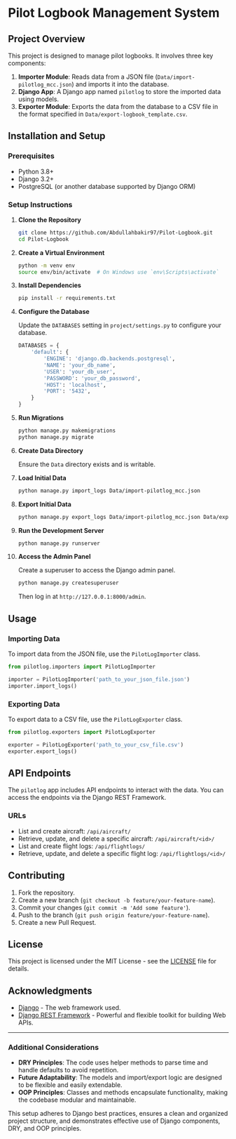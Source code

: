# Pilot Logbook Management System

## Project Overview

This project is designed to manage pilot logbooks. It involves three key components:

1. **Importer Module**: Reads data from a JSON file (`Data/import-pilotlog_mcc.json`) and imports it into the database.
2. **Django App**: A Django app named `pilotlog` to store the imported data using models.
3. **Exporter Module**: Exports the data from the database to a CSV file in the format specified in `Data/export-logbook_template.csv`.


## Installation and Setup

### Prerequisites

- Python 3.8+
- Django 3.2+
- PostgreSQL (or another database supported by Django ORM)

### Setup Instructions

1. **Clone the Repository**

   ```bash
   git clone https://github.com/Abdullahbakir97/Pilot-Logbook.git
   cd Pilot-Logbook
   ```

2. **Create a Virtual Environment**

   ```bash
   python -m venv env
   source env/bin/activate  # On Windows use `env\Scripts\activate`
   ```

3. **Install Dependencies**

   ```bash
   pip install -r requirements.txt
   ```

4. **Configure the Database**

   Update the `DATABASES` setting in `project/settings.py` to configure your database.

   ```python
   DATABASES = {
       'default': {
           'ENGINE': 'django.db.backends.postgresql',
           'NAME': 'your_db_name',
           'USER': 'your_db_user',
           'PASSWORD': 'your_db_password',
           'HOST': 'localhost',
           'PORT': '5432',
       }
   }
   ```

5. **Run Migrations**

   ```bash
   python manage.py makemigrations
   python manage.py migrate
   ```

6. **Create Data Directory**

   Ensure the `Data` directory exists and is writable.

7. **Load Initial Data**

   ```bash
   python manage.py import_logs Data/import-pilotlog_mcc.json
   ```

8. **Export Initial Data**

   ```bash
   python manage.py export_logs Data/import-pilotlog_mcc.json Data/export-logbook_template.csv
   ```

9. **Run the Development Server**

   ```bash
   python manage.py runserver
   ```

10. **Access the Admin Panel**

    Create a superuser to access the Django admin panel.

    ```bash
    python manage.py createsuperuser
    ```

    Then log in at `http://127.0.0.1:8000/admin`.

## Usage

### Importing Data

To import data from the JSON file, use the `PilotLogImporter` class.

```python
from pilotlog.importers import PilotLogImporter

importer = PilotLogImporter('path_to_your_json_file.json')
importer.import_logs()
```

### Exporting Data

To export data to a CSV file, use the `PilotLogExporter` class.

```python
from pilotlog.exporters import PilotLogExporter

exporter = PilotLogExporter('path_to_your_csv_file.csv')
exporter.export_logs()
```

## API Endpoints

The `pilotlog` app includes API endpoints to interact with the data. You can access the endpoints via the Django REST Framework.

### URLs

- List and create aircraft: `/api/aircraft/`
- Retrieve, update, and delete a specific aircraft: `/api/aircraft/<id>/`
- List and create flight logs: `/api/flightlogs/`
- Retrieve, update, and delete a specific flight log: `/api/flightlogs/<id>/`

## Contributing

1. Fork the repository.
2. Create a new branch (`git checkout -b feature/your-feature-name`).
3. Commit your changes (`git commit -m 'Add some feature'`).
4. Push to the branch (`git push origin feature/your-feature-name`).
5. Create a new Pull Request.

## License

This project is licensed under the MIT License - see the [LICENSE](LICENSE) file for details.

## Acknowledgments

- [Django](https://www.djangoproject.com/) - The web framework used.
- [Django REST Framework](https://www.django-rest-framework.org/) - Powerful and flexible toolkit for building Web APIs.

---

### Additional Considerations

- **DRY Principles**: The code uses helper methods to parse time and handle defaults to avoid repetition.
- **Future Adaptability**: The models and import/export logic are designed to be flexible and easily extendable.
- **OOP Principles**: Classes and methods encapsulate functionality, making the codebase modular and maintainable.

This setup adheres to Django best practices, ensures a clean and organized project structure, and demonstrates effective use of Django components, DRY, and OOP principles.

